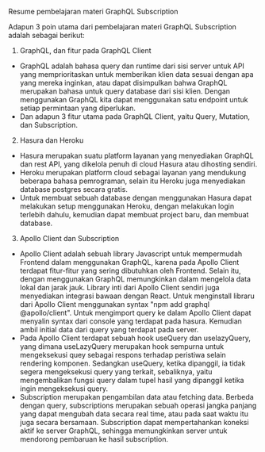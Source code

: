Resume pembelajaran materi GraphQL Subscription

Adapun 3 poin utama dari pembelajaran materi GraphQL Subscription adalah sebagai berikut:

1. GraphQL, dan fitur pada GraphQL Client
- GraphQL adalah bahasa query dan runtime dari sisi server untuk API yang memprioritaskan untuk memberikan klien data sesuai dengan apa yang mereka inginkan, atau dapat disimpulkan bahwa GraphQL merupakan bahasa untuk query database dari sisi klien. Dengan menggunakan GraphQL kita dapat menggunakan satu endpoint untuk setiap permintaan yang diperlukan.
- Dan adapun 3 fitur utama pada GraphQL Client, yaitu Query, Mutation, dan Subscription.

2. Hasura dan Heroku
- Hasura merupakan suatu platform layanan yang menyediakan GraphQL dan rest API, yang dikelola penuh di cloud Hasura atau dihosting sendiri.
- Heroku merupakan platform cloud sebagai layanan yang mendukung beberapa bahasa pemrograman, selain itu Heroku juga menyediakan database postgres secara gratis.
- Untuk membuat sebuah database dengan menggunakan Hasura dapat melakukan setup menggunakan Heroku, dengan melakukan login terlebih dahulu, kemudian dapat membuat project baru, dan membuat database.

3. Apollo Client dan Subscription
- Apollo Client adalah sebuah library Javascript untuk mempermudah Frontend dalam menggunakan GraphQL, karena pada Apollo Client terdapat fitur-fitur yang sering dibutuhkan oleh Frontend. Selain itu, dengan menggunakan GraphQL memungkinkan dalam mengelola data lokal dan jarak jauk. Library inti dari Apollo Client sendiri juga menyediakan integrasi bawaan dengan React. Untuk menginstall libraru dari Apollo Client menggunakan syntax "npm add graphql @apollo/client". Untuk mengimport query ke dalam Apollo Client dapat menyalin syntax dari console yang terdapat pada hasura. Kemudian ambil initial data dari query yang terdapat pada server.
- Pada Apollo Client terdapat sebuah hook useQuery dan uselazyQuery, yang dimana useLazyQuery merupakan hook sempurna untuk mengeksekusi quey sebagai respons terhadap peristiwa selain rendering komponen. Sedangkan useQuery, ketika dipanggil, ia tidak segera mengeksekusi query yang terkait, sebaliknya, yaitu mengembalikan fungsi query dalam tupel hasil yang dipanggil ketika ingin mengeksekusi query.
- Subscription merupakan pengambilan data atau fetching data. Berbeda dengan query, subscriptions merupakan sebuah operasi jangka panjang yang dapat mengubah data secara real time, atau pada saat waktu itu juga secara bersamaan. Subscription dapat mempertahankan koneksi aktif ke server GraphQL, sehingga memungkinkan server untuk mendorong pembaruan ke hasil subscription.